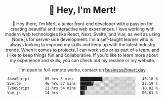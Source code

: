 <div align="center">
  <h1 align="center">👋 Hey, I'm Mert! </h1>
<p>
 🎉 Hey there, I'm Mert, a junior front-end developer with a passion for creating beautiful and interactive web experiences. I love working with modern web technologies like React, Next, Svelte, and Vue, as well as using Node.js for server-side development. I'm a self-taught learner who is always looking to improve my skills and keep up with the latest industry trends. When it comes to projects, I can work solo or as part of a team, and I like to keep things fun and collaborative. If you'd like to learn more about my experience and skills, you can check out my resume or my website.
</p>

  I'm open to full-remote works, contact on [business@mert.day](mailto:business@mert.day) 
  
<!--START_SECTION:waka-->

```txt
JavaScript       85 hrs 3 mins   ██████████░░░░░░░░░░░░░░░   40.18 %
Svelte           46 hrs 57 mins  █████▓░░░░░░░░░░░░░░░░░░░   22.19 %
TypeScript       22 hrs 54 mins  ██▓░░░░░░░░░░░░░░░░░░░░░░   10.82 %
Vue.js           14 hrs          █▓░░░░░░░░░░░░░░░░░░░░░░░   06.61 %
```

<!--END_SECTION:waka-->

<!--
I inspired from https://github.com/noirrs
You can check his page too!

Mert Doğu - Front-end Developer - mert.day
--> 
